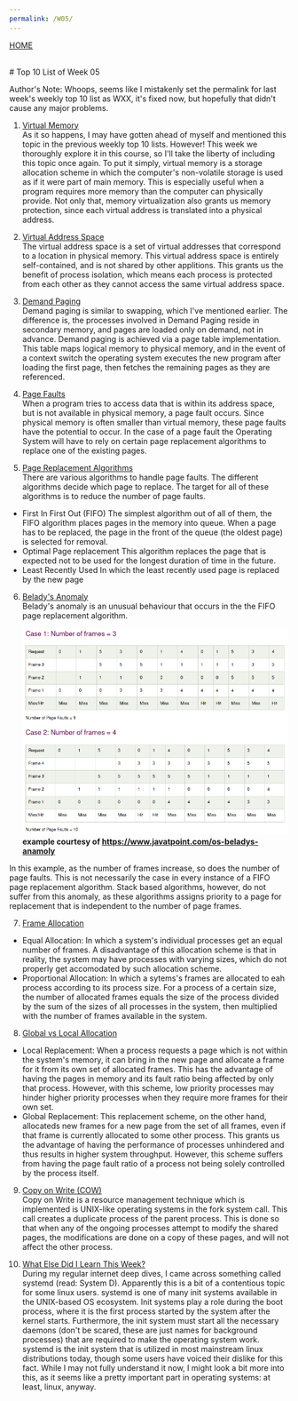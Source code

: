 ```yaml
---
permalink: /W05/
---
```

[HOME](../)

<br>
# Top 10 List of Week 05

Author's Note: Whoops, seems like I mistakenly set the permalink for last week's weekly top 10 list as WXX, it's fixed now, but hopefully that didn't cause any major problems.
<br>

1. [Virtual Memory](https://www.tutorialspoint.com/operating_system/os_virtual_memory.htm)<br>
As it so happens, I may have gotten ahead of myself and mentioned this topic in the previous weekly top 10 lists. However! This week we thoroughly explore it in this course, so I'll take the liberty of including this topic once again. To put it simply, virtual memory is a storage allocation scheme in which the computer's non-volatile storage is used as if it were part of main memory. This is especially useful when a program requires more memory than the computer can physically provide. Not only that, memory virtualization also grants us memory protection, since each virtual address is translated into a physical address.

2. [Virtual Address Space](https://en.wikipedia.org/wiki/Virtual_address_space)<br>
The virtual address space is a set of virtual addresses that correspond to a location in physical memory. This virtual address space is entirely self-contained, and is not shared by other applitions. This grants us the benefit of process isolation, which means each process is protected from each other as they cannot access the same virtual address space.

3. [Demand Paging](https://www.tutorialspoint.com/operating_system/os_virtual_memory.htm)<br>
Demand paging is similar to swapping, which I've mentioned earlier. The difference is, the processes involved in Demand Paging reside in secondary memory, and pages are loaded only on demand, not in advance. Demand paging is achieved via a page table implementation. This table maps logical memory to physical memory, and in the event of a context switch the operating system executes the new program after loading the first page, then fetches the remaining pages as they are referenced.

4. [Page Faults](https://www.geeksforgeeks.org/page-fault-handling-in-operating-system/)<br>
When a program tries to access data that is within its address space, but is not available in physical memory, a page fault occurs. Since physical memory is often smaller than virtual memory, these page faults have the potential to occur. In the case of a page fault the Operating System will have to rely on certain page replacement algorithms to replace one of the existing pages.

5. [Page Replacement Algorithms](https://www.geeksforgeeks.org/page-replacement-algorithms-in-operating-systems/)<br>
There are various algorithms to handle page faults. The different algorithms decide which page to replace. The target for all of these algorithms is to reduce the number of page faults.
* First In First Out (FIFO)
    The simplest algorithm out of all of them, the FIFO algorithm places pages in the memory into queue. When a page has to be replaced, the page in the front of the queue (the oldest page) is selected for removal.
* Optimal Page replacement
    This algorithm replaces the page that is expected not to be used for the longest duration of time in the future.
* Least Recently Used
    In which the least recently used page is replaced by the new page

6. [Belady's Anomaly](https://www.javatpoint.com/os-beladys-anamoly)<br>
Belady's anomaly is an unusual behaviour that occurs in the the FIFO page replacement algorithm.

    ![](belady_anomaly.png)
    **example courtesy of https://www.javatpoint.com/os-beladys-anamoly**

In this example, as the number of frames increase, so does the number of page faults. This is not necessarily the case in every instance of a FIFO page replacement algorithm. Stack based algorithms, however, do not suffer from this anomaly, as these algorithms assigns priority to a page for replacement that is independent to the number of page frames.

7. [Frame Allocation](https://www.geeksforgeeks.org/operating-system-allocation-frames/)<br>
* Equal Allocation: In which a system's individual processes get an equal number of frames. A disadvantage of this allocation scheme is that in reality, the system may have processes with varying sizes, which do not properly get accomodated by such allocation scheme.
* Proportional Allocation: In which a sytems's frames are allocated to eah process according to its process size. For a process of a certain size, the number of allocated frames equals the size of the process divided by the sum of the sizes of all processes in the system, then multiplied with the number of frames available in the system.

8. [Global vs Local Allocation](https://www.geeksforgeeks.org/operating-system-allocation-frames/)<br>
* Local Replacement: When a process requests a page which is not within the system's memory, it can bring in the new page and allocate a frame for it from its own set of allocated frames. This has the advantage of having the pages in memory and its fault ratio being affected by only that process. However, with this scheme, low priority processes may hinder higher priority processes when they require more frames for their own set.
* Global Replacement: This replacement scheme, on the other hand, allocateds new frames for a new page from the set of all frames, even if that frame is currently allocated to some other process. This grants us the advantage of having the performance of processes unhindered and thus results in higher system throughput. However, this scheme suffers from having the page fault ratio of a process not being solely controlled by the process itself.  

9. [Copy on Write (COW)](https://www.geeksforgeeks.org/copy-on-write/)<br>
Copy on Write is a resource management technique which is implemented is UNIX-like operating systems in the fork system call. This call creates a duplicate process of the parent process. This is done so that when any of the ongoing processes attempt to modify the shared pages, the modifications are done on a copy of these pages, and will not affect the other process.

10. [What Else Did I Learn This Week?](https://en.wikipedia.org/wiki/Systemd)<br>
During my regular internet deep dives, I came across something called systemd (read: System D). Apparently this is a bit of a contentious topic for some linux users. systemd is one of many init systems available in the UNIX-based OS ecosystem. Init systems play a role during the boot process, where it is the first process started by the system after the kernel starts. Furthermore, the init system must start all the necessary daemons (don't be scared, these are just names for background processes) that are required to make the operating system work. systemd is the init system that is utilized in most mainstream linux distributions today, though some users have voiced their dislike for this fact. While I may not fully understand it now, I might look a bit more into this, as it seems like a pretty important part in operating systems: at least, linux, anyway.